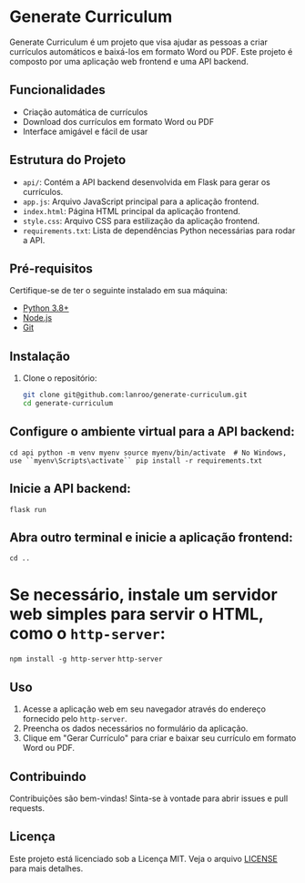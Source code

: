 # Generate Curriculum

Generate Curriculum é um projeto que visa ajudar as pessoas a criar currículos automáticos e baixá-los em formato Word ou PDF. Este projeto é composto por uma aplicação web frontend e uma API backend.

## Funcionalidades

- Criação automática de currículos
- Download dos currículos em formato Word ou PDF
- Interface amigável e fácil de usar

## Estrutura do Projeto

- `api/`: Contém a API backend desenvolvida em Flask para gerar os currículos.
- `app.js`: Arquivo JavaScript principal para a aplicação frontend.
- `index.html`: Página HTML principal da aplicação frontend.
- `style.css`: Arquivo CSS para estilização da aplicação frontend.
- `requirements.txt`: Lista de dependências Python necessárias para rodar a API.

## Pré-requisitos

Certifique-se de ter o seguinte instalado em sua máquina:

- [Python 3.8+](https://www.python.org/downloads/)
- [Node.js](https://nodejs.org/)
- [Git](https://git-scm.com/)

## Instalação

1. Clone o repositório:

   ```bash
   git clone git@github.com:lanroo/generate-curriculum.git
   cd generate-curriculum

## Configure o ambiente virtual para a API backend:
  `cd api
  python -m venv myenv
  source myenv/bin/activate  # No Windows, use ``myenv\Scripts\activate``
  pip install -r requirements.txt`

## Inicie a API backend:
  `flask run`

## Abra outro terminal e inicie a aplicação frontend:
  `cd ..`
# Se necessário, instale um servidor web simples para servir o HTML, como o `http-server`:
  `npm install -g http-server`
  `http-server`

## Uso

1. Acesse a aplicação web em seu navegador através do endereço fornecido pelo `http-server`.
2. Preencha os dados necessários no formulário da aplicação.
3. Clique em "Gerar Currículo" para criar e baixar seu currículo em formato Word ou PDF.

## Contribuindo

Contribuições são bem-vindas! Sinta-se à vontade para abrir issues e pull requests.

## Licença

Este projeto está licenciado sob a Licença MIT. Veja o arquivo [LICENSE](LICENSE) para mais detalhes.


